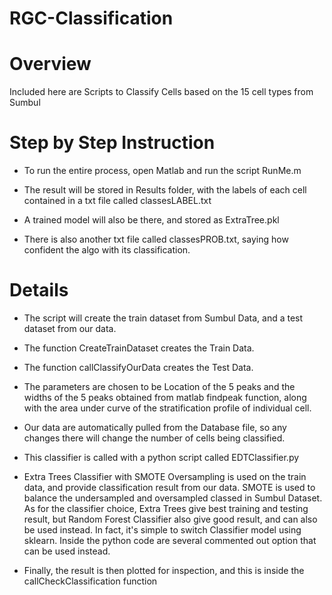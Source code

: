 # RGC-Classification
# Overview
Included here are Scripts to Classify Cells based on the 15 cell types from Sumbul

# Step by Step Instruction

- To run the entire process, open Matlab and run the script RunMe.m

- The result will be stored in Results folder, with the labels of each cell contained in a txt file called classesLABEL.txt

- A trained model will also be there, and stored as ExtraTree.pkl

- There is also another txt file called classesPROB.txt, saying how confident the algo with its classification. 



# Details 

- The script will create the train dataset from Sumbul Data, and a test dataset from our data.

- The function CreateTrainDataset creates the Train Data.

- The function callClassifyOurData creates the Test Data.

- The parameters are chosen to be Location of the 5 peaks and the widths of the 5 peaks obtained from matlab findpeak function, along with the area under curve of the  stratification profile of individual cell.

- Our data are automatically pulled from the Database file, so any changes there will change the number of cells being classified. 

- This classifier is called with a python script called EDTClassifier.py

- Extra Trees Classifier with SMOTE Oversampling is used on the train data, and provide classification result from our data. SMOTE is used to balance the undersampled and oversampled classed in Sumbul Dataset. As for the classifier choice, Extra Trees give best training and testing result, but Random Forest Classifier also give good result, and can also be used instead. In fact, it's simple to switch Classifier model using sklearn. Inside the python code are several commented out option that can be used instead.

- Finally, the result is then plotted for inspection, and this is inside the callCheckClassification function

